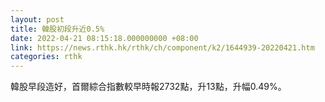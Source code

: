 ```yaml
---
layout: post
title: 韓股初段升近0.5%
date: 2022-04-21 08:15:18.000000000 +08:00
link: https://news.rthk.hk/rthk/ch/component/k2/1644939-20220421.htm
categories: rthk
---
```


韓股早段造好，首爾綜合指數較早時報2732點，升13點，升幅0.49%。

